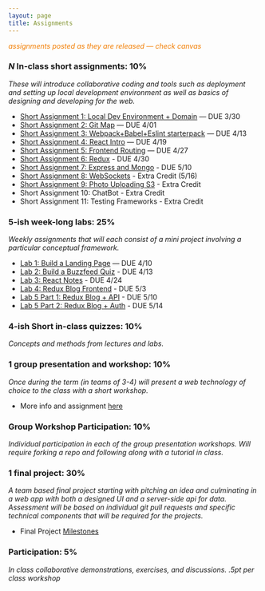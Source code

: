 ```yaml
---
layout: page
title: Assignments
---
```


<span style="color: #F27D00">*assignments posted as they are released — check canvas*</span>


### *N* In-class short assignments: 10%
*These will introduce collaborative coding and tools such as deployment and setting up local development environment as well as basics of designing and developing for the web.*

* [Short Assignment 1: Local Dev Environment + Domain](sa/localdev) — DUE 3/30
* [Short Assignment 2: Git Map](sa/git-map) — DUE 4/01
* [Short Assignment 3: Webpack+Babel+Eslint starterpack](sa/starterpack) — DUE 4/13
* [Short Assignment 4: React Intro](sa/react-videos) — DUE 4/19
* [Short Assignment 5: Frontend Routing](sa/routing) — DUE 4/27
* [Short Assignment 6: Redux](sa/redux) - DUE 4/30
* [Short Assignment 7: Express and Mongo](sa/server-side) - DUE 5/10
* [Short Assignment 8: WebSockets](sa/websockets) - Extra Credit (5/16)
* [Short Assignment 9: Photo Uploading S3](sa/s3-upload) - Extra Credit
* Short Assignment 10: ChatBot - Extra Credit
* Short Assignment 11: Testing Frameworks - Extra Credit




### 5-ish week-long labs:  25%
*Weekly assignments that will each consist of a mini project involving a particular conceptual framework.*

* [Lab 1: Build a Landing Page](lab/landing-page) — DUE 4/10
* [Lab 2: Build a Buzzfeed Quiz](lab/quizzical) - DUE 4/13
* [Lab 3: React Notes](lab/react-notes) - DUE 4/24
* [Lab 4: Redux Blog Frontend](lab/redux-blog) - DUE 5/3
* [Lab 5 Part 1: Redux Blog + API](lab/redux-blog+server) - DUE 5/10
* [Lab 5 Part 2: Redux Blog + Auth](lab/redux-blog+auth) - DUE 5/14


### 4-ish Short in-class quizzes:  10%
*Concepts and methods from lectures and labs.*

### 1 group presentation and workshop: 10%
*Once during the term (in teams of 3-4) will present a web technology of choice to the class with a short workshop.*

* More info and assignment [here](../workshops)

### Group Workshop Participation: 10%
*Individual participation in each of the group presentation workshops. Will require forking a repo and following along with a tutorial in class.*

### 1 final project:  30%
*A team based final project starting with pitching an idea and culminating in a web app with both a designed UI and a server-side api for data.  Assessment will be based on individual git pull requests and specific technical components that will be required for the projects.*

* Final Project [Milestones](project)

### Participation:  5%
*In class collaborative demonstrations, exercises, and discussions. .5pt per class workshop*
